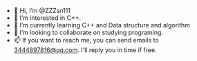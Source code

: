 - 👋 Hi, I’m @ZZZsn111
- 👀 I’m interested in C++.
- 🌱 I’m currently learning C++ and Data structure and algorithm
- 💞️ I’m looking to collaborate on studying programing.
- 📫 If you want to reach me, you can send emails to 3444897816@qq.com. I'll reply you in time if free. 

<!---
ZZZsn111/ZZZsn111 is a ✨ special ✨ repository because its `README.md` (this file) appears on your GitHub profile.
You can click the Preview link to take a look at your changes.
--->
